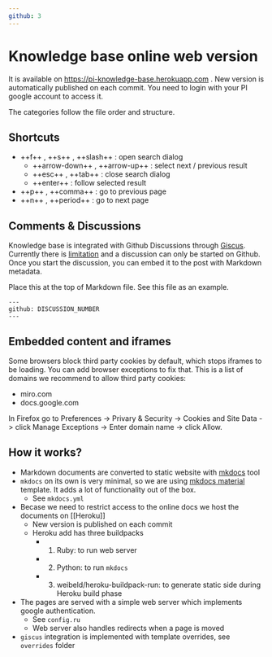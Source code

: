 ```yaml
---
github: 3
---
```


# Knowledge base online web version

It is available on https://pi-knowledge-base.herokuapp.com . New version is automatically published on each commit. You need to login with your PI google account to access it.

The categories follow the file order and structure.

## Shortcuts

* ++f++ , ++s++ , ++slash++ : open search dialog
    * ++arrow-down++ , ++arrow-up++ : select next / previous result
    * ++esc++ , ++tab++ : close search dialog
    * ++enter++ : follow selected result
* ++p++ , ++comma++ : go to previous page
* ++n++ , ++period++ : go to next page

## Comments & Discussions

Knowledge base is integrated with Github Discussions through [Giscus](https://giscus.app/). Currently there is [limitation](https://github.com/giscus/giscus/issues/292) and a discussion can only be started on Github. Once you start the discussion, you can embed it to the post with Markdown metadata. 

Place this at the top of Markdown file. See this file as an example.

```
---
github: DISCUSSION_NUMBER
---
```

## Embedded content and iframes

Some browsers block third party cookies by default, which stops iframes to be loading. You can add browser exceptions to fix that. This is a list of domains we recommend to allow third party cookies:

- miro.com
- docs.google.com

In Firefox go to Preferences -> Privary & Security -> Cookies and Site Data -> click Manage Exceptions -> Enter domain name -> click Allow. 

## How it works?

- Markdown documents are converted to static website with [mkdocs](https://www.mkdocs.org/) tool
- `mkdocs` on its own is very minimal, so we are using [mkdocs material](https://squidfunk.github.io/mkdocs-material/) template. It adds a lot of functionality out of the box.
    - See `mkdocs.yml`
- Becase we need to restrict access to the online docs we host the documents on [[Heroku]]
    - New version is published on each commit
    - Heroku add has three buildpacks
        - 1. Ruby: to run web server
        - 2. Python: to run `mkdocs`
        - 3. weibeld/heroku-buildpack-run: to generate static side during Heroku build phase
- The pages are served with a simple web server which implements google authentication. 
    - See `config.ru`
    - Web server also handles redirects when a page is moved
- `giscus` integration is implemented with template overrides, see `overrides` folder
